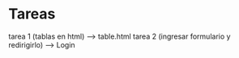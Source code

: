 # Tareas
tarea 1 (tablas en html) --> table.html
tarea 2 (ingresar formulario y redirigirlo) --> Login